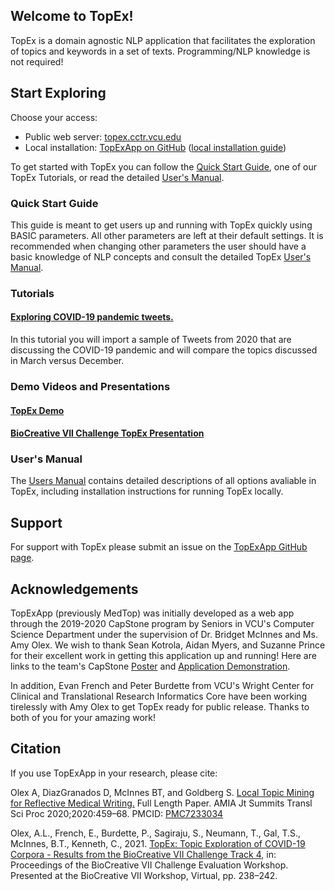 ## Welcome to TopEx!

TopEx is a domain agnostic NLP application that facilitates the exploration of topics and keywords in a set of texts. Programming/NLP knowledge is not required! 

## Start Exploring

Choose your access:
 - Public web server: [topex.cctr.vcu.edu](http://topex.cctr.vcu.edu/)
 - Local installation: [TopExApp on GitHub](https://github.com/VCUWrightCenter/TopExApp) ([local installation guide](https://vcuwrightcenter.github.io/TopExApp/installation))

To get started with TopEx you can follow the [Quick Start Guide](https://vcuwrightcenter.github.io/TopExApp/quick_start), one of our TopEx Tutorials, or read the detailed [User's Manual](https://vcuwrightcenter.github.io/TopExApp/manual). 

### Quick Start Guide

This guide is meant to get users up and running with TopEx quickly using BASIC parameters. All other parameters are left at their default settings. It is recommended when changing other parameters the user should have a basic knowledge of NLP concepts and consult the detailed TopEx [User's Manual](https://vcuwrightcenter.github.io/TopExApp/manual).

### Tutorials
#### [Exploring COVID-19 pandemic tweets.](https://vcuwrightcenter.github.io/TopExApp/tutorial_covidTweets)

In this tutorial you will import a sample of Tweets from 2020 that are discussing the COVID-19 pandemic and will compare the topics discussed in March versus December.

### Demo Videos and Presentations
#### [TopEx Demo](https://www.youtube.com/watch?v=7i4I2RTNVoY)
#### [BioCreative VII Challenge TopEx Presentation](https://www.youtube.com/watch?v=oKCmZoXwhSU&list=PL5uSCzf1azhBcf08IFsi-76Yfb27-jtcf&index=26)

### User's Manual

The [Users Manual](https://vcuwrightcenter.github.io/TopExApp/manual) contains detailed descriptions of all options avaliable in TopEx, including installation instructions for running TopEx locally.



## Support

For support with TopEx please submit an issue on the [TopExApp GitHub page](https://github.com/VCUWrightCenter/TopExApp/issues).

## Acknowledgements

TopExApp (previously MedTop) was initially developed as a web app through the 2019-2020 CapStone program by Seniors in VCU's Computer Science Department under the supervision of Dr. Bridget McInnes and Ms. Amy Olex. We wish to thank Sean Kotrola, Aidan Myers, and Suzanne Prince for their excellent work in getting this application up and running! Here are links to the team's CapStone [Poster](https://drive.google.com/file/d/1TGCaM7oXPxFwEJ5B5_nrGZqNnUetWPFB/view) and [Application Demonstration](https://drive.google.com/file/d/1xRYlLpiYnCnI9Pdi6vbE4eTDUu0e09qB/view). 

In addition, Evan French and Peter Burdette from VCU's Wright Center for Clinical and Translational Research Informatics Core have been working tirelessly with Amy Olex to get TopEx ready for public release.  Thanks to both of you for your amazing work!

## Citation

If you use TopExApp in your research, please cite:

Olex A, DiazGranados D, McInnes BT, and Goldberg S. [Local Topic Mining for Reflective Medical Writing.](https://www-ncbi-nlm-nih-gov.proxy.library.vcu.edu/pmc/articles/PMC7233034/) Full Length Paper. AMIA Jt Summits Transl Sci Proc 2020;2020:459–68. PMCID: [PMC7233034](https://www-ncbi-nlm-nih-gov.proxy.library.vcu.edu/pmc/articles/PMC7233034/)

Olex, A.L., French, E., Burdette, P., Sagiraju, S., Neumann, T., Gal, T.S., McInnes, B.T., Kenneth, C., 2021. [TopEx: Topic Exploration of COVID-19 Corpora - Results from the BioCreative VII Challenge Track 4](https://biocreative.bioinformatics.udel.edu/media/store/files/2021/Track4_pos_3_BC7_submission_192-4.pdf), in: Proceedings of the BioCreative VII Challenge Evaluation Workshop. Presented at the BioCreative VII Workshop, Virtual, pp. 238–242.
